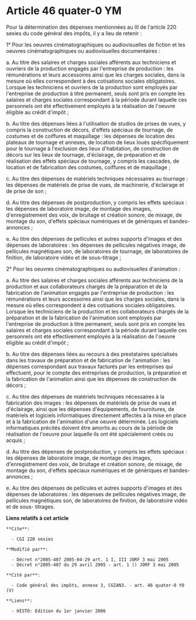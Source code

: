 # Article 46 quater-0 YM

Pour la détermination des dépenses mentionnées au III de l'article 220 sexies du code général des impôts, il y a lieu de
retenir :

1° Pour les oeuvres cinématographiques ou audiovisuelles de fiction et les oeuvres cinématographiques ou audiovisuelles
documentaires :

a. Au titre des salaires et charges sociales afférents aux techniciens et ouvriers de la production engagés par l'entreprise
de production : les rémunérations et leurs accessoires ainsi que les charges sociales, dans la mesure où elles correspondent
à des cotisations sociales obligatoires. Lorsque les techniciens et ouvriers de la production sont employés par l'entreprise
de production à titre permanent, seuls sont pris en compte les salaires et charges sociales correspondant à la période durant
laquelle ces personnels ont été effectivement employés à la réalisation de l'oeuvre éligible au crédit d'impôt ;

b. Au titre des dépenses liées à l'utilisation de studios de prises de vues, y compris la construction de décors, d'effets
spéciaux de tournage, de costumes et de coiffures et maquillage : les dépenses de location des plateaux de tournage et
annexes, de location de lieux loués spécifiquement pour le tournage à l'exclusion des lieux d'habitation, de construction de
décors sur les lieux de tournage, d'éclairage, de préparation et de réalisation des effets spéciaux de tournage, y compris
les cascades, de location et de fabrication des costumes, coiffures et de maquillage ;

c. Au titre des dépenses de matériels techniques nécessaires au tournage : les dépenses de matériels de prise de vues, de
machinerie, d'éclairage et de prise de son ;

d. Au titre des dépenses de postproduction, y compris les effets spéciaux : les dépenses de laboratoire image, de montage des
images, d'enregistrement des voix, de bruitage et création sonore, de mixage, de montage du son, d'effets spéciaux numériques
et de génériques et bandes-annonces ;

e. Au titre des dépenses de pellicules et autres supports d'images et des dépenses de laboratoires : les dépenses de
pellicules négatives image, de pellicules magnétiques son, de laboratoires de tournage, de laboratoires de finition, de
laboratoire vidéo et de sous-titrage ;

2° Pour les oeuvres cinématographiques ou audiovisuelles d'animation :

a. Au titre des salaires et charges sociales afférents aux techniciens de la production et aux collaborateurs chargés de la
préparation et de la fabrication de l'animation engagés par l'entreprise de production : les rémunérations et leurs
accessoires ainsi que les charges sociales, dans la mesure où elles correspondent à des cotisations sociales obligatoires.
Lorsque les techniciens de la production et les collaborateurs chargés de la préparation et de la fabrication de l'animation
sont employés par l'entreprise de production à titre permanent, seuls sont pris en compte les salaires et charges sociales
correspondant à la période durant laquelle ces personnels ont été effectivement employés à la réalisation de l'oeuvre
éligible au crédit d'impôt ;

b. Au titre des dépenses liées au recours à des prestataires spécialisés dans les travaux de préparation et de fabrication de
l'animation : les dépenses correspondant aux travaux facturés par les entreprises qui effectuent, pour le compte des
entreprises de production, la préparation et la fabrication de l'animation ainsi que les dépenses de construction de décors ;

c. Au titre des dépenses de matériels techniques nécessaires à la fabrication des images : les dépenses de matériels de prise
de vues et d'éclairage, ainsi que les dépenses d'équipements, de fournitures, de matériels et logiciels informatiques
directement affectés à la mise en place et à la fabrication de l'animation d'une oeuvre déterminée. Les logiciels
informatiques précités doivent être amortis au cours de la période de réalisation de l'oeuvre pour laquelle ils ont été
spécialement créés ou acquis ;

d. Au titre des dépenses de postproduction, y compris les effets spéciaux : les dépenses de laboratoire image, de montage des
images, d'enregistrement des voix, de bruitage et création sonore, de mixage, de montage du son, d'effets spéciaux numériques
et de génériques et bandes-annonces ;

e. Au titre des dépenses de pellicules et autres supports d'images et des dépenses de laboratoires : les dépenses de
pellicules négatives image, de pellicules magnétiques son, de laboratoires de finition, de laboratoire vidéo et de sous-
titrages.

**Liens relatifs à cet article**

	**Cite**:

	  - CGI 220 sexies

	**Modifié par**:

	  - Décret n°2005-407 2005-04-29 art. 1 I, III JORF 3 mai 2005
	  - Décret n°2005-407 du 29 avril 2005 - art. 1 () JORF 3 mai 2005

	**Cité par**:

	  - Code général des impôts, annexe 3, CGIAN3. - art. 46 quater-0 YO (V)

	**Liens**:

	  - HISTO: Edition du 1er janvier 2006
